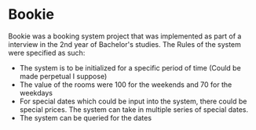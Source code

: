 # Bookie
Bookie was a booking system project that was implemented as part of a interview in the 2nd year of Bachelor's studies.
The Rules of the system were specified as such:
- The system is to be initialized for a specific period of time (Could be made perpetual I suppose)
- The value of the rooms were 100 for the weekends and 70 for the weekdays
- For special dates which could be input into the system, there could be special prices. The system can take in 
  multiple series of special dates. 
- The system can be queried for the dates

